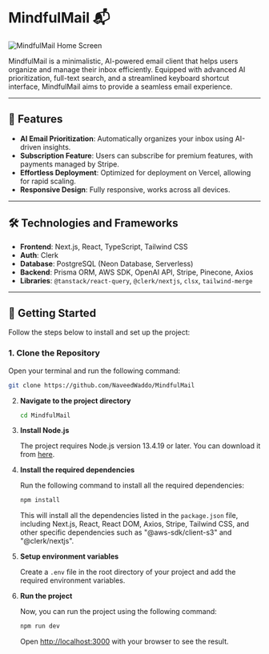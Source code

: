 # MindfulMail 📬

![MindfulMail Home Screen](https://github.com/user-attachments/assets/6bb099df-fb04-475f-a87b-e4b9ae402f8c)

MindfulMail is a minimalistic, AI-powered email client that helps users organize and manage their inbox efficiently. Equipped with advanced AI prioritization, full-text search, and a streamlined keyboard shortcut interface, MindfulMail aims to provide a seamless email experience.

---

## 🚀 Features

- **AI Email Prioritization**: Automatically organizes your inbox using AI-driven insights.
- **Subscription Feature**: Users can subscribe for premium features, with payments managed by Stripe.
- **Effortless Deployment**: Optimized for deployment on Vercel, allowing for rapid scaling.
- **Responsive Design**: Fully responsive, works across all devices.

---

## 🛠️ Technologies and Frameworks

- **Frontend**: Next.js, React, TypeScript, Tailwind CSS
- **Auth**: Clerk
- **Database**: PostgreSQL (Neon Database, Serverless)
- **Backend**: Prisma ORM, AWS SDK, OpenAI API, Stripe, Pinecone, Axios
- **Libraries**: `@tanstack/react-query`, `@clerk/nextjs`, `clsx`, `tailwind-merge`

---

## 🚀 Getting Started

Follow the steps below to install and set up the project:

### 1. Clone the Repository

Open your terminal and run the following command:

```bash
git clone https://github.com/NaveedWaddo/MindfulMail
```

2. **Navigate to the project directory**

   ```bash
   cd MindfulMail
   ```

3. **Install Node.js**

   The project requires Node.js version 13.4.19 or later. You can download it from [here](https://nodejs.org/en/download/).

4. **Install the required dependencies**

   Run the following command to install all the required dependencies:

   ```bash
   npm install
   ```

   This will install all the dependencies listed in the `package.json` file, including Next.js, React, React DOM, Axios, Stripe, Tailwind CSS, and other specific dependencies such as "@aws-sdk/client-s3" and "@clerk/nextjs".

5. **Setup environment variables**

   Create a `.env` file in the root directory of your project and add the required environment variables.

6. **Run the project**

   Now, you can run the project using the following command:

   ```bash
   npm run dev
   ```

   Open [http://localhost:3000](http://localhost:3000) with your browser to see the result.
